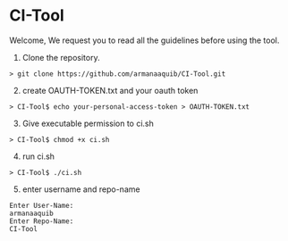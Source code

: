 # CI-Tool

Welcome, We request you to read all the guidelines before using the tool.

1. Clone the repository.

```
> git clone https://github.com/armanaaquib/CI-Tool.git
```

2. create OAUTH-TOKEN.txt and your oauth token

```
> CI-Tool$ echo your-personal-access-token > OAUTH-TOKEN.txt
```

3. Give executable permission to ci.sh

```
> CI-Tool$ chmod +x ci.sh
```

4. run ci.sh

```
> CI-Tool$ ./ci.sh
```

5. enter username and repo-name

```
Enter User-Name:
armanaaquib
Enter Repo-Name:
CI-Tool
```
